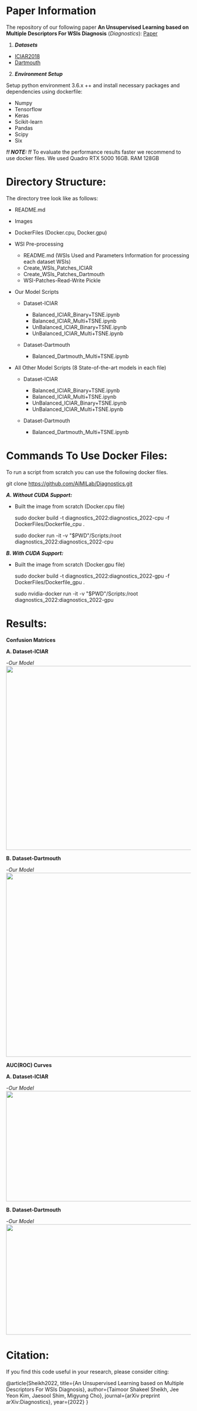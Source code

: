 # Paper Information

The repository of our following paper **An Unsupervised Learning based on Multiple Descriptors For WSIs Diagnosis** (_Diagnostics_): [Paper](http://empty.com)

1. ***Datasets***
 
- [ICIAR2018](https://iciar2018-challenge.grand-challenge.org/Dataset)
- [Dartmouth](https://bmirds.github.io/LungCancer)

2. ***Environment Setup***
 
Setup python environment 3.6.x ++ and install necessary packages and dependencies using dockerfile:
 - Numpy
 - Tensorflow 
 - Keras
 - Scikit-learn
 - Pandas
 - Scipy
 - Six

***!! NOTE: !!*** To evaluate the performance results faster we recommend to use docker files. We used Quadro RTX 5000 16GB. RAM 128GB

# Directory Structure:

The directory tree look like as follows:

- README.md
- Images
- DockerFiles (Docker.cpu, Docker.gpu)
- WSI Pre-processing
	- README.md (WSIs Used and Parameters Information for processing each dataset WSIs)
	- Create_WSIs_Patches_ICIAR
	- Create_WSIs_Patches_Dartmouth
	- WSI-Patches-Read-Write Pickle
	
- Our Model Scripts
	- Dataset-ICIAR
	  - Balanced_ICIAR_Binary+TSNE.ipynb
	  - Balanced_ICIAR_Multi+TSNE.ipynb
	  - UnBalanced_ICIAR_Binary+TSNE.ipynb
	  - UnBalanced_ICIAR_Multi+TSNE.ipynb
	  
	- Dataset-Dartmouth
	  - Balanced_Dartmouth_Multi+TSNE.ipynb

- All Other Model Scripts (8 State-of-the-art models in each file)
	- Dataset-ICIAR
	  - Balanced_ICIAR_Binary+TSNE.ipynb
	  - Balanced_ICIAR_Multi+TSNE.ipynb
	  - UnBalanced_ICIAR_Binary+TSNE.ipynb
	  - UnBalanced_ICIAR_Multi+TSNE.ipynb
	  
	- Dataset-Dartmouth
	  - Balanced_Dartmouth_Multi+TSNE.ipynb

# Commands To Use Docker Files:

To run a script from scratch you can use the following docker files.

  git clone https://github.com/AIMILab/Diagnostics.git
    
***A. Without CUDA Support:***

- Built the image from scratch (Docker.cpu file)

  sudo docker build -t diagnostics_2022:diagnostics_2022-cpu -f DockerFiles/Dockerfile_cpu .

  sudo docker run -it -v "$PWD"/Scripts:/root diagnostics_2022:diagnostics_2022-cpu

***B. With CUDA Support:***

- Built the image from scratch (Docker.gpu file)

  sudo docker build -t diagnostics_2022:diagnostics_2022-gpu -f DockerFiles/Dockerfile_gpu .

  sudo nvidia-docker run -it -v "$PWD"/Scripts:/root diagnostics_2022:diagnostics_2022-gpu

# Results:

**Confusion Matrices**

**A. Dataset-ICIAR**

<!-- -*Our Model* ![Dataset-2](/images/Confusion_Matrix_D1.png) -->
-*Our Model* <img src="/Images/Confusion_Matrix_D1.png" width="600" height="500">

**B. Dataset-Dartmouth**

<!-- -*Our Model* ![Dataset-2](/images/Confusion_Matrix_D2.png) -->
-*Our Model* <img src="/Images/Confusion_Matrix_D2.png" width="600" height="500">

**AUC(ROC) Curves**

**A. Dataset-ICIAR**

<!-- -*Our Model* ![Dataset-1](/images/ROC_D1.png) -->
-*Our Model* <img src="/Images/ROC_D1.png" width="600" height="300">

**B. Dataset-Dartmouth**

<!-- -*Our Model* ![Dataset-1](/images/ROC_D2.png) -->
-*Our Model* <img src="/Images/ROC_D2.png" width="600" height="300">

# Citation:

If you find this code useful in your research, please consider citing:

@article{Sheikh2022,
  title={An Unsupervised Learning based on Multiple Descriptors For WSIs Diagnosis},
  author={Taimoor Shakeel Sheikh, Jee Yeon Kim, Jaesool Shim, Migyung Cho},
  journal={arXiv preprint arXiv:Diagnostics},
  year={2022}
}
